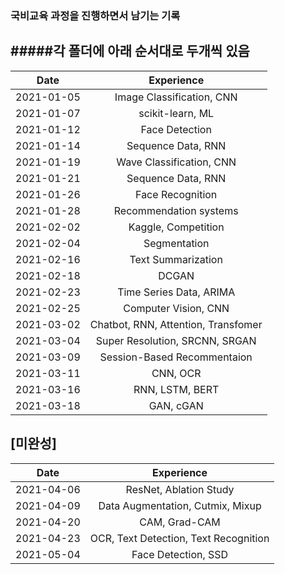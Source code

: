 ### 국비교육 과정을 진행하면서 남기는 기록
#####각 폴더에 아래 순서대로 두개씩 있음
---
|  Date    |      Experience        |
|:--------:|:----------------------:|
|2021-01-05|Image Classification, CNN|
|2021-01-07|scikit-learn, ML        |
|2021-01-12|Face Detection          |
|2021-01-14|Sequence Data, RNN      |
|2021-01-19|Wave Classification, CNN|
|2021-01-21|Sequence Data, RNN     |
|2021-01-26|Face Recognition       |
|2021-01-28|Recommendation systems |
|2021-02-02|Kaggle, Competition    |
|2021-02-04|Segmentation           |
|2021-02-16|Text Summarization     |
|2021-02-18|DCGAN                  |
|2021-02-23|Time Series Data, ARIMA|
|2021-02-25|Computer Vision, CNN   |
|2021-03-02|Chatbot, RNN, Attention, Transfomer|
|2021-03-04|Super Resolution, SRCNN, SRGAN|
|2021-03-09|Session-Based Recommentaion|
|2021-03-11|CNN, OCR                |
|2021-03-16|RNN, LSTM, BERT      |
|2021-03-18|GAN, cGAN           |

## [미완성]

|  Date    |              Experience           |
|:--------:|:---------------------------------:|
|2021-04-06|ResNet, Ablation Study             |
|2021-04-09|Data Augmentation, Cutmix, Mixup   |
|2021-04-20|CAM, Grad-CAM                       |
|2021-04-23|OCR, Text Detection, Text Recognition|
|2021-05-04|Face Detection, SSD               |

